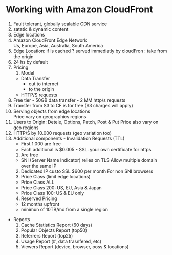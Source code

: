 # Working with Amazon CloudFront

1. Fault tolerant, globally scalable CDN service
1. satatic & dynamic content
1. Edge locations
1. Amazon CloudFront Edge Network  
   Us, Europe, Asia, Australia, South America
1. Edge Location: if is cached ? served immediatly by cloudFron : take from the origin
1. 24 hs by default
1. Pricing
   1. Model
     - Data Transfer
	   - out to internet
	   - to the origin
	 - HTTP/S requests
  2. Free tier
    - 50GB data transfer
	- 2 MM http/s requests
  3. Transfer from S3 to CF is for free (S3 charges will apply)
  4. Serving objects from edge locations  
     Price vary on geographics regions
  5. Users to Origin: Detele, Options, Patch, Post & Put
     Price also vary on geo regions
  6. HTTP/S by 10.000 requests (geo variation too)
  7. Additional components
    - Invalidation Requests (TTL)
	  - First 1.000 are free
	  - Each additional is $0.005
	- SSL. your own certificate for https
	  1. Are free
	    - SNI (Server Name Indicator) relies on TLS
		  Allow multiple domain over the same IP
	  2. Dedicated IP custo SSL $600 per month
		For non SNI browsers
	  3. Price Class (limit edge locations)
	    - Price Class ALL
	    - Price Class 200: US, EU, Asia & Japan
	    - Price Class 100: US & EU only
	  4. Reserved Pricing
	    - 12 months upfront
		- minimun of 10TB/mo from a single region
* Reports
  1. Cache Statistics Report (60 days)
  2. Popular Objects Report (top50)
  3. Referrers Report (top25)
  4. Usage Report (#, data trasnfered, etc)
  5. Viewers Report (device, browser, ooss & locations)
		  
	
